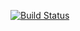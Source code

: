 [![Build Status](https://travis-ci.org/fluxoid-org/FormicaProfiles.svg?branch=master)](https://travis-ci.org/fluxoid-org/FormicaProfiles)
